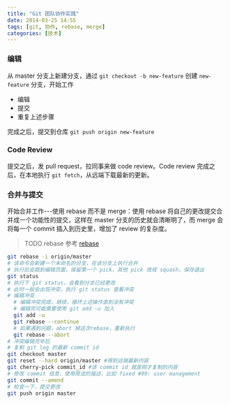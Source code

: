 ```yaml
---
title: "Git 团队协作实践"
date: 2014-03-25 14:55
tags: [git, 协作, rebase, merge] 
categories: [技术]
---
```



### 编辑

从 master 分支上新建分支，通过 `git checkout -b new-feature` 创建 `new-feature` 分支，开始工作

- 编辑
- 提交
- 重复上述步骤
    
完成之后，提交到仓库 `git push origin new-feature`
    
### Code Review

提交之后，发 pull request，拉同事来做 code review。Code review 完成之后，在本地执行 `git fetch`，从远端下载最新的更新。

### 合并与提交

开始合并工作---使用 rebase 而不是 merge：使用 rebase 将自己的更改提交合并成一个功能性的提交，这样在 master 分支的历史就会清晰明了，而 merge 会将每一个 commit 插入到历史里，增加了 review 的复杂度。

> TODO rebase 参考 [rebase](http://segmentfault.com/a/1190000000456077)

``` bash
git rebase -i origin/master
# 该命令会新建一个未命名的分支，在该分支上执行合并
# 执行后会跳到编辑页面，保留第一个 pick，其他 pick 改成 squash，保存退出
git status
# 执行下 git status，会看到分支已经更改
# 此时一般会出现冲突，执行 git status 查看冲突
# 编辑冲突
  # 编辑冲突完成，继续，循环上述操作直到没有冲突
  # 编辑完可能需要使用 git add -u 加入
  git add -u
  git rebase --continue
  # 如果遇到问题，abort 掉这次rebase，重新执行
  git rebase --abort
# 冲突编辑完毕后
# 复制 git log 的最新 commit id
git checkout master
git reset --hard origin/master #得到远端最新内容
git cherry-pick commit_id #该 commit id 就是刚才复制的内容
# 修改 commit 信息，使用简洁的描述，比如 fixed #99: user management
git commit --amend 
# 检查一下，提交更改
git push origin master
```

